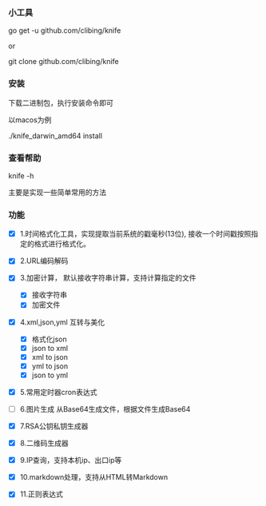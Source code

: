 ### 小工具

go get -u github.com/clibing/knife

or 

git clone github.com/clibing/knife

### 安装

下载二进制包，执行安装命令即可

以macos为例

./knife_darwin_amd64 install 


### 查看帮助

knife -h

主要是实现一些简单常用的方法

### 功能

* [x] 1.时间格式化工具，实现提取当前系统的戳毫秒(13位), 接收一个时间戳按照指定的格式进行格式化。
* [x] 2.URL编码解码
* [x] 3.加密计算， 默认接收字符串计算，支持计算指定的文件
  *  [x] 接收字符串
  *  [x] 加密文件
* [x] 4.xml,json,yml 互转与美化
  *  [x] 格式化json
  *  [x] json to xml
  *  [x] xml to json
  *  [x] yml to json
  *  [x] json to yml
* [x] 5.常用定时器cron表达式
* [ ] 6.图片生成 从Base64生成文件，根据文件生成Base64
* [x] 7.RSA公钥私钥生成器
* [x] 8.二维码生成器
* [x] 9.IP查询，支持本机ip、出口ip等
* [x] 10.markdown处理，支持从HTML转Markdown
* [x] 11.正则表达式

